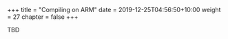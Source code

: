 +++
title = "Compiling on ARM"
date = 2019-12-25T04:56:50+10:00
weight = 27
chapter = false
+++

TBD

